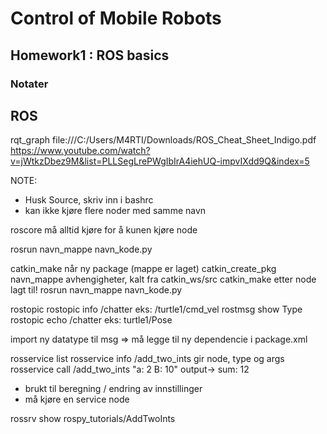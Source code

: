 # Control of Mobile Robots
## Homework1 : ROS basics

### Notater

ROS
------------------------
rqt_graph
file:///C:/Users/M4RTI/Downloads/ROS_Cheat_Sheet_Indigo.pdf
https://www.youtube.com/watch?v=jWtkzDbez9M&list=PLLSegLrePWgIbIrA4iehUQ-impvIXdd9Q&index=5

NOTE:
- Husk Source, skriv inn i bashrc
- kan ikke kjøre flere noder med samme navn

roscore må alltid kjøre for å kunen kjøre node

rosrun navn_mappe navn_kode.py

catkin_make når ny package (mappe er laget)
catkin_create_pkg navn_mappe avhengigheter, kalt fra catkin_ws/src
catkin_make etter node lagt til!
rosrun navn_mappe navn_kode.py

rostopic 
rostopic info /chatter eks: /turtle1/cmd_vel
rostmsg show Type
rostopic echo /chatter eks: turtle1/Pose

import ny datatype til msg => må legge til ny dependencie i package.xml

rosservice list
rosservice info /add_two_ints
gir node, type og args
rosservice call /add_two_ints "a: 2 B: 10"
output-> sum: 12
- brukt til beregning / endring av innstillinger
- må kjøre en service node

rossrv show rospy_tutorials/AddTwoInts
